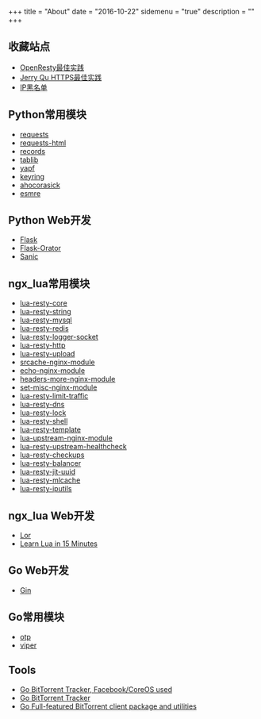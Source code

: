 +++
title = "About"
date = "2016-10-22"
sidemenu = "true"
description = ""
+++

## 收藏站点
- [OpenResty最佳实践](https://moonbingbing.gitbooks.io/openresty-best-practices/content/index.html)
- [Jerry Qu HTTPS最佳实践](https://imququ.com)
- [IP黑名单](https://github.com/firehol/blocklist-ipsets)

## Python常用模块
- [requests](https://github.com/kennethreitz/requests)
- [requests-html](https://github.com/kennethreitz/requests-html)
- [records](https://github.com/kennethreitz/records)
- [tablib](https://github.com/kennethreitz/tablib)
- [yapf](https://pypi.python.org/pypi/yapf)
- [keyring](https://pypi.python.org/pypi/keyring)
- [ahocorasick](https://pypi.python.org/pypi/ahocorasick)
- [esmre](https://pypi.python.org/pypi/esmre)

## Python Web开发
- [Flask](https://github.com/pallets/flask)
- [Flask-Orator](https://github.com/sdispater/flask-orator)
- [Sanic](https://github.com/channelcat/sanic)

## ngx_lua常用模块
- [lua-resty-core](https://github.com/openresty/lua-resty-core)
- [lua-resty-string](https://github.com/openresty/lua-resty-string)
- [lua-resty-mysql](https://github.com/openresty/lua-resty-mysql)
- [lua-resty-redis](https://github.com/openresty/lua-resty-redis)
- [lua-resty-logger-socket](https://github.com/cloudflare/lua-resty-logger-socket)
- [lua-resty-http](https://github.com/pintsized/lua-resty-http)
- [lua-resty-upload](https://github.com/openresty/lua-resty-upload)
- [srcache-nginx-module](https://github.com/openresty/srcache-nginx-module)
- [echo-nginx-module](https://github.com/openresty/echo-nginx-module)
- [headers-more-nginx-module](https://github.com/openresty/headers-more-nginx-module)
- [set-misc-nginx-module](https://github.com/openresty/set-misc-nginx-module)
- [lua-resty-limit-traffic](https://github.com/openresty/lua-resty-limit-traffic)
- [lua-resty-dns](https://github.com/openresty/lua-resty-dns)
- [lua-resty-lock](https://github.com/openresty/lua-resty-lock)
- [lua-resty-shell](https://github.com/juce/lua-resty-shell)
- [lua-resty-template](https://github.com/bungle/lua-resty-template)
- [lua-upstream-nginx-module](https://github.com/openresty/lua-upstream-nginx-module)
- [lua-resty-upstream-healthcheck](https://github.com/openresty/lua-resty-upstream-healthcheck)
- [lua-resty-checkups](https://github.com/upyun/lua-resty-checkups)
- [lua-resty-balancer](https://github.com/agentzh/lua-resty-balancer)
- [lua-resty-jit-uuid](https://github.com/thibaultcha/lua-resty-jit-uuid)
- [lua-resty-mlcache](https://github.com/thibaultcha/lua-resty-mlcache)
- [lua-resty-iputils](https://github.com/hamishforbes/lua-resty-iputils)

## ngx_lua Web开发
- [Lor](https://github.com/sumory/lor)
- [Learn Lua in 15 Minutes](http://tylerneylon.com/a/learn-lua/)

## Go Web开发
- [Gin](https://github.com/gin-gonic/gin)

## Go常用模块
- [otp](https://github.com/pquerna/otp)
- [viper](https://github.com/spf13/viper)

## Tools
- [Go BitTorrent Tracker, Facebook/CoreOS used](https://github.com/chihaya/chihaya)
- [Go BitTorrent Tracker](https://github.com/GrappigPanda/notorious)
- [Go Full-featured BitTorrent client package and utilities](https://github.com/anacrolix/torrent)
